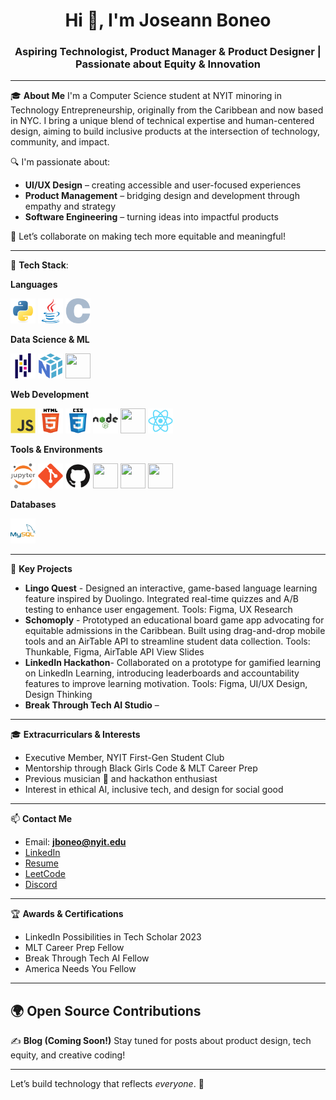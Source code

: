 <h1 align="center">Hi 👋, I'm Joseann Boneo</h1>
<h3 align="center">Aspiring Technologist, Product Manager & Product Designer | Passionate about Equity & Innovation</h3>

---

🎓 **About Me**
I'm a Computer Science student at NYIT minoring in Technology Entrepreneurship, originally from the Caribbean and now based in NYC. I bring a unique blend of technical expertise and human-centered design, aiming to build inclusive products at the intersection of technology, community, and impact.

🔍 I'm passionate about:
- **UI/UX Design** – creating accessible and user-focused experiences
- **Product Management** – bridging design and development through empathy and strategy
- **Software Engineering** – turning ideas into impactful products

💬 Let’s collaborate on making tech more equitable and meaningful!

---

🧰 **Tech Stack**:

**Languages**  
<p align="left"> 
  <img src="https://raw.githubusercontent.com/devicons/devicon/master/icons/python/python-original.svg" width="40" height="40"/> 
  <img src="https://raw.githubusercontent.com/devicons/devicon/master/icons/java/java-original.svg" width="40" height="40"/> 
  <img src="https://raw.githubusercontent.com/devicons/devicon/master/icons/c/c-original.svg" width="40" height="40"/> 
</p>

**Data Science & ML**  
<p align="left">
  <img src="https://raw.githubusercontent.com/devicons/devicon/master/icons/pandas/pandas-original.svg" width="40" height="40"/>
  <img src="https://raw.githubusercontent.com/devicons/devicon/master/icons/numpy/numpy-original.svg" width="40" height="40"/>
  <img src="https://upload.wikimedia.org/wikipedia/commons/0/05/Scikit_learn_logo_small.svg" width="40" height="40"/>
</p>

**Web Development**  
<p align="left"> 
  <img src="https://raw.githubusercontent.com/devicons/devicon/master/icons/javascript/javascript-original.svg" width="40" height="40"/> 
  <img src="https://raw.githubusercontent.com/devicons/devicon/master/icons/html5/html5-original-wordmark.svg" width="40" height="40"/> 
  <img src="https://raw.githubusercontent.com/devicons/devicon/master/icons/css3/css3-original-wordmark.svg" width="40" height="40"/> 
  <img src="https://raw.githubusercontent.com/devicons/devicon/master/icons/nodejs/nodejs-original-wordmark.svg" width="40" height="40"/> 
  <img src="https://cdn.worldvectorlogo.com/logos/nextjs-2.svg" width="40" height="40"/>  
  <img src="https://raw.githubusercontent.com/devicons/devicon/master/icons/react/react-original.svg" width="40" height="40"/>
</p>

**Tools & Environments**  
<p align="left"> 
  <img src="https://raw.githubusercontent.com/devicons/devicon/master/icons/jupyter/jupyter-original-wordmark.svg" width="40" height="40"/> 
  <img src="https://raw.githubusercontent.com/devicons/devicon/master/icons/git/git-original.svg" width="40" height="40"/> 
  <img src="https://raw.githubusercontent.com/devicons/devicon/master/icons/github/github-original.svg" width="40" height="40"/> 
  <img src="https://www.vectorlogo.zone/logos/figma/figma-icon.svg" width="40" height="40"/>
  <img src="https://cdn.worldvectorlogo.com/logos/visual-studio-code-1.svg" width="40" height="40"/>
  <img src="https://cdn.worldvectorlogo.com/logos/slack-new-logo.svg" width="40" height="40"/>
</p>

**Databases**  
<p align="left">
  <img src="https://raw.githubusercontent.com/devicons/devicon/master/icons/mysql/mysql-original-wordmark.svg" width="40" height="40"/>
</p>

---

🚀 **Key Projects**
- **Lingo Quest** - 
Designed an interactive, game-based language learning feature inspired by Duolingo. Integrated real-time quizzes and A/B testing to enhance user engagement.
Tools: Figma, UX Research
- **Schomoply** -
Prototyped an educational board game app advocating for equitable admissions in the Caribbean. Built using drag-and-drop mobile tools and an AirTable API to streamline student data collection.
Tools: Thunkable, Figma, AirTable API
View Slides
- **LinkedIn Hackathon**-
Collaborated on a prototype for gamified learning on LinkedIn Learning, introducing leaderboards and accountability features to improve learning motivation.
Tools: Figma, UI/UX Design, Design Thinking
- **Break Through Tech AI Studio** – 

---

🎓 **Extracurriculars & Interests**
- Executive Member, NYIT First-Gen Student Club
- Mentorship through Black Girls Code & MLT Career Prep
- Previous musician 🎷 and hackathon enthusiast
- Interest in ethical AI, inclusive tech, and design for social good

---

📫 **Contact Me**
- Email: **jboneo@nyit.edu**
- [LinkedIn](https://linkedin.com/in/joseann-boneo)
- [Resume](https://drive.google.com/file/d/1nDHLG2r1ZnxEOIo7gNBMfEoBBa6dZ5Kq/view)
- [LeetCode](https://www.leetcode.com/j-o-s-i-e)
- [Discord](https://discord.gg/@josie__b)
  
---

🏆 **Awards & Certifications**
- LinkedIn Possibilities in Tech Scholar 2023
- MLT Career Prep Fellow
- Break Through Tech AI Fellow
- America Needs You Fellow

---

🌍 **Open Source Contributions**
- 

✍️ **Blog (Coming Soon!)**
Stay tuned for posts about product design, tech equity, and creative coding!

---

Let’s build technology that reflects *everyone*. 🚀

